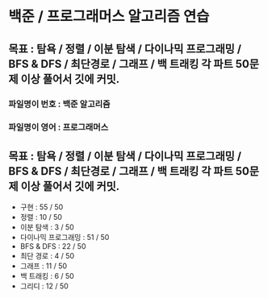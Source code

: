 
# 백준 / 프로그래머스 알고리즘 연습

## 목표 : 탐욕 / 정렬 / 이분 탐색 / 다이나믹 프로그래밍 / BFS & DFS / 최단경로 / 그래프 / 백 트래킹  각 파트 50문제 이상 풀어서 깃에 커밋.

### 파일명이 번호 : 백준 알고리즘
### 파일명이 영어 : 프로그래머스


## 목표 : 탐욕 / 정렬 / 이분 탐색 / 다이나믹 프로그래밍 / BFS & DFS / 최단경로 / 그래프 / 백 트래킹  각 파트 50문제 이상 풀어서 깃에 커밋.


- 구현              : 55 / 50
- 정렬              : 10 / 50
- 이분 탐색          : 3 / 50
- 다이나믹 프로그래밍   : 51 / 50
- BFS & DFS        : 22 / 50
- 최단 경로          : 4 / 50
- 그래프             : 11 / 50
- 백 트래킹          : 6 / 50
- 그리디             : 12 / 50

